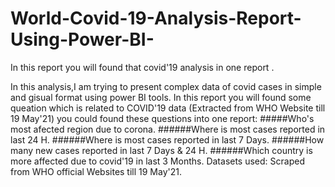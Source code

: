 # World-Covid-19-Analysis-Report-Using-Power-BI-
In this report you will found that covid'19  analysis  in one report .


In this analysis,I am trying to present complex data of covid cases in simple and gisual format using power BI tools.
In this report you will found some queation which is related to COVID'19 data (Extracted from WHO Website till 19 May'21)
  you could found these questions into one report:
	#####Who's most afected region due to corona.
	######Where is most cases reported in last 24 H.
	######Where is most cases reported in last 7 Days.
	######How many new cases reported in last 7 Days & 24 H.
	######Which country is more affected due to covid'19 in  last 3 Months.
Datasets used: Scraped from WHO official Websites till 19 May'21.
